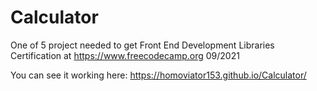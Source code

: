 # Calculator
One of 5 project needed to get Front End Development Libraries Certification at https://www.freecodecamp.org 09/2021 

You can see it working here: https://homoviator153.github.io/Calculator/
